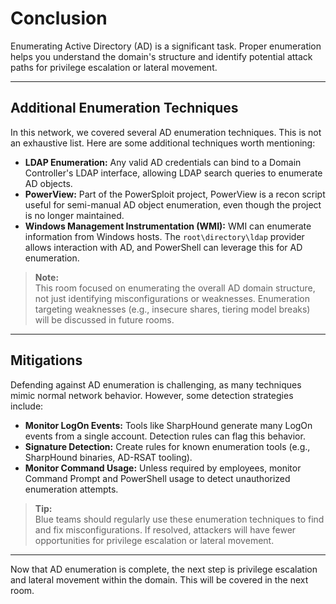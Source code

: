 # Conclusion

Enumerating Active Directory (AD) is a significant task. Proper enumeration helps you understand the domain's structure and identify potential attack paths for privilege escalation or lateral movement.

---

## Additional Enumeration Techniques

In this network, we covered several AD enumeration techniques. This is not an exhaustive list. Here are some additional techniques worth mentioning:

- **LDAP Enumeration:** Any valid AD credentials can bind to a Domain Controller's LDAP interface, allowing LDAP search queries to enumerate AD objects.
- **PowerView:** Part of the PowerSploit project, PowerView is a recon script useful for semi-manual AD object enumeration, even though the project is no longer maintained.
- **Windows Management Instrumentation (WMI):** WMI can enumerate information from Windows hosts. The `root\directory\ldap` provider allows interaction with AD, and PowerShell can leverage this for AD enumeration.

> **Note:**  
> This room focused on enumerating the overall AD domain structure, not just identifying misconfigurations or weaknesses. Enumeration targeting weaknesses (e.g., insecure shares, tiering model breaks) will be discussed in future rooms.

---

## Mitigations

Defending against AD enumeration is challenging, as many techniques mimic normal network behavior. However, some detection strategies include:

- **Monitor LogOn Events:** Tools like SharpHound generate many LogOn events from a single account. Detection rules can flag this behavior.
- **Signature Detection:** Create rules for known enumeration tools (e.g., SharpHound binaries, AD-RSAT tooling).
- **Monitor Command Usage:** Unless required by employees, monitor Command Prompt and PowerShell usage to detect unauthorized enumeration attempts.

> **Tip:**  
> Blue teams should regularly use these enumeration techniques to find and fix misconfigurations. If resolved, attackers will have fewer opportunities for privilege escalation or lateral movement.

---

Now that AD enumeration is complete, the next step is privilege escalation and lateral movement within the domain. This will be covered in the next room.